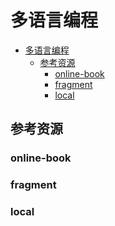 # 多语言编程

<!--ts-->
* [多语言编程](#多语言编程)
   * [参考资源](#参考资源)
      * [online-book](#online-book)
      * [fragment](#fragment)
      * [local](#local)

<!-- Created by https://github.com/ekalinin/github-markdown-toc -->
<!-- Added by: runner, at: Thu Aug 11 08:20:04 UTC 2022 -->

<!--te-->

## 参考资源

### online-book

### fragment

### local